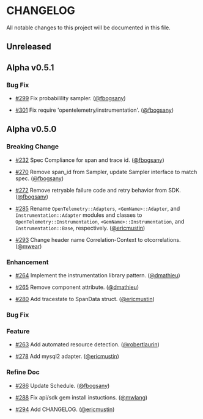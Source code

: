 # CHANGELOG

All notable changes to this project will be documented in this file.

## Unreleased

## Alpha v0.5.1

### Bug Fix

* [#299](https://github.com/open-telemetry/opentelemetry-ruby/pull/299) Fix probabilility sampler. ([@fbogsany](https://github.com/fbogsany))

* [#301](https://github.com/open-telemetry/opentelemetry-ruby/pull/301) Fix require 'opentelemetry/instrumentation'. ([@fbogsany](https://github.com/fbogsany))

## Alpha v0.5.0

### Breaking Change

* [#232](https://github.com/open-telemetry/opentelemetry-ruby/issues/232) Spec Compliance for span and trace id. ([@fbogsany](https://github.com/fbogsany))

* [#270](https://github.com/open-telemetry/opentelemetry-ruby/pull/270) Remove span_id from Sampler, update Sampler interface to match spec. ([@fbogsany](https://github.com/fbogsany))

* [#272](https://github.com/open-telemetry/opentelemetry-ruby/pull/272) Remove retryable failure code and retry behavior from SDK. ([@fbogsany](https://github.com/fbogsany))

* [#285](https://github.com/open-telemetry/opentelemetry-ruby/pull/285) Rename `OpenTelemetry::Adapters`, `<GemName>::Adapter`, and `Instrumentation::Adapter` modules and classes to `OpenTelemetry::Instrumentation`, `<GemName>::Instrumentation`, and `Instrumentation::Base`, respectively. ([@ericmustin](https://github.com/ericmustin))

* [#293](https://github.com/open-telemetry/opentelemetry-ruby/pull/293) Change header name Correlation-Context to otcorrelations. ([@mwear](https://github.com/mwear))

### Enhancement

* [#264](https://github.com/open-telemetry/opentelemetry-ruby/pull/264) Implement the instrumentation library pattern. ([@dmathieu](https://github.com/dmathieu))

* [#265](https://github.com/open-telemetry/opentelemetry-ruby/pull/265) Remove component attribute. ([@dmathieu](https://github.com/dmathieu))

* [#280](https://github.com/open-telemetry/opentelemetry-ruby/pull/280) Add tracestate to SpanData struct. ([@ericmustin](https://github.com/ericmustin))

### Bug Fix

### Feature

* [#263](https://github.com/open-telemetry/opentelemetry-ruby/pull/263) Add automated resource detection. ([@robertlaurin](https://github.com/robertlaurin))

* [#278](https://github.com/open-telemetry/opentelemetry-ruby/pull/278) Add mysql2 adapter. ([@ericmustin](https://github.com/ericmustin))

### Refine Doc

* [#286](https://github.com/open-telemetry/opentelemetry-ruby/pull/286) Update Schedule. ([@fbogsany](https://github.com/fbogsany))

* [#288](https://github.com/open-telemetry/opentelemetry-ruby/pull/288) Fix api/sdk gem install instuctions. ([@mwlang](https://github.com/mwlang))

* [#294](https://github.com/open-telemetry/opentelemetry-ruby/pull/294) Add CHANGELOG. ([@ericmustin](https://github.com/ericmustin))
